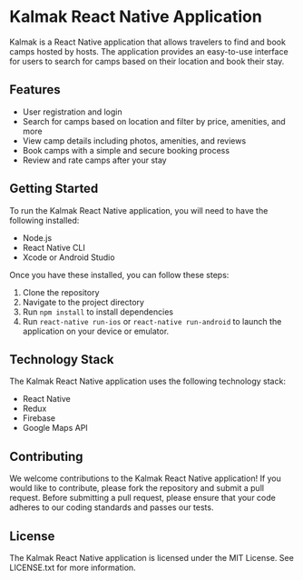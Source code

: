 # Kalmak React Native Application

Kalmak is a React Native application that allows travelers to find and book camps hosted by hosts. The application provides an easy-to-use interface for users to search for camps based on their location and book their stay.

## Features

- User registration and login
- Search for camps based on location and filter by price, amenities, and more
- View camp details including photos, amenities, and reviews
- Book camps with a simple and secure booking process
- Review and rate camps after your stay

## Getting Started

To run the Kalmak React Native application, you will need to have the following installed:

- Node.js
- React Native CLI
- Xcode or Android Studio

Once you have these installed, you can follow these steps:

1. Clone the repository
2. Navigate to the project directory
3. Run `npm install` to install dependencies
4. Run `react-native run-ios` or `react-native run-android` to launch the application on your device or emulator.

## Technology Stack

The Kalmak React Native application uses the following technology stack:

- React Native
- Redux
- Firebase
- Google Maps API

## Contributing

We welcome contributions to the Kalmak React Native application! If you would like to contribute, please fork the repository and submit a pull request. Before submitting a pull request, please ensure that your code adheres to our coding standards and passes our tests.

## License

The Kalmak React Native application is licensed under the MIT License. See LICENSE.txt for more information.
